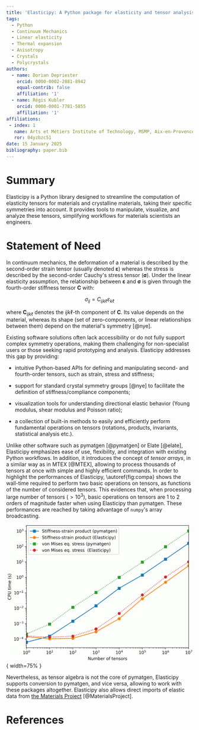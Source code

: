 ```yaml
---
title: 'Elasticipy: A Python package for elasticity and tensor analysis'
tags:
  - Python
  - Continuum Mechanics
  - Linear elasticity
  - Thermal expansion
  - Anisotropy
  - Crystals
  - Polycrystals
authors:
  - name: Dorian Depriester
    orcid: 0000-0002-2881-8942
    equal-contrib: false
    affiliation: '1'
  - name: Régis Kubler
    orcid: 0000-0001-7781-5855
    affiliation: '1'
affiliations:
 - index: 1
   name: Arts et Métiers Institute of Technology, MSMP, Aix-en-Provence, F-13617, France
   ror: 04yzbzc51
date: 15 January 2025
bibliography: paper.bib
---
```


# Summary

Elasticipy is a Python library designed to streamline the computation of elasticity tensors for materials and 
crystalline materials, taking their specific symmetries into account. It provides tools to manipulate, visualize, and 
analyze these tensors, simplifying workflows for materials scientists an engineers.

# Statement of Need

In continuum mechanics, the deformation of a material is described by the second-order strain tensor (usually denoted 
$\boldsymbol{\varepsilon}$) whereas the stress is described by the second-order Cauchy's stress tensor 
($\boldsymbol{\sigma}$). Under the linear elasticity assumption, the relationship between $\boldsymbol{\varepsilon}$
and $\boldsymbol{\sigma}$ is given through the fourth-order stiffness tensor $\boldsymbol{C}$ with:

$$\sigma_{ij}=C_{ijk\ell}\varepsilon_{k\ell}$$

where $\boldsymbol{C}_{ijk\ell}$ denotes the $ijk\ell$-th component of $\boldsymbol{C}$. Its value 
depends on the material, whereas its shape (set of zero-components, or linear relationships between them) depend on the 
material's symmetry [@nye].

Existing software solutions often lack accessibility or do not fully support complex symmetry operations, making them 
challenging for non-specialist users or those seeking rapid prototyping and analysis. Elasticipy addresses this gap by 
providing:

  - intuitive Python-based APIs for defining and manipulating second- and fourth-order tensors, such as strain, stress
and stiffness;

  - support for standard crystal symmetry groups [@nye] to facilitate the definition of stiffness/compliance components; 

  - visualization tools for understanding directional elastic behavior (Young modulus, shear modulus and Poisson ratio);

  - a collection of built-in methods to easily and efficiently perform fundamental operations on tensors (rotations, 
products, invariants, statistical analysis etc.).

Unlike other software such as pymatgen [@pymatgen] or Elate [@elate], Elasticipy emphasizes ease of use, flexibility, 
and integration with existing Python workflows. In addition, it introduces the concept of *tensor arrays*, in a similar 
way as in MTEX [@MTEX], allowing to process thousands of tensors at once with simple and highly efficient commands. In 
order to highlight the performances of Elasticipy, \autoref{fig:compa} shows the wall-time required to perform two basic 
operations on tensors, as functions of the number of considered tensors. This evidences that, when processing large 
number of tensors ($>10^3$), basic operations on tensors are 1 to 2 orders of magnitude faster when using Elasticipy 
than pymatgen. These performances are reached by taking advantage of `numpy`'s array 
broadcasting.

![Performance comparison between Elasticipy and pymatgen.\label{fig:compa}](ElasticipyVSpymatgen.png){ width=75% }

Nevertheless, as tensor algebra is not the core of pymatgen, Elasticipy supports conversion to pymatgen, and vice versa,
allowing to work with these packages altogether. Elasticipy also allows direct imports of elastic data from 
[the Materials Project](https://next-gen.materialsproject.org/) [@MaterialsProject].

# References